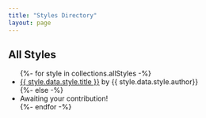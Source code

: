 ```yaml
---
title: "Styles Directory"
layout: page
---
```


## All Styles

<ul class="features features__flexible">
{%- for style in collections.allStyles -%}
	<li style="background-image: url('/style-img/{{ style.data.style.title | slug }}');">
		<span>
			<a href="/styles/{{ style.data.style.title | slug }}/">{{ style.data.style.title }}<span aria-hidden="true"></span></a>
			<span>by {{ style.data.style.author}}</span>
		</span>
	</li>
{%- else -%}
	<li class="empty">
		<span>
			Awaiting your contribution!
		</span>
	</li> 
{%- endfor -%}
</ul>
